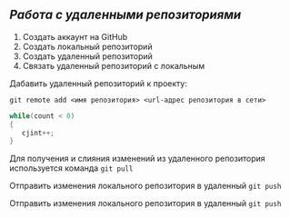 ## ***Работа с удаленными репозиториями***

1. Создать аккаунт на GitHub
2. Создать локальный репозиторий
3. Создать удаленный репозиторий
4. Связать удаленный репозиторий с локальным

Дабавить удаленный репозиторий к проекту:
```
git remote add <имя репозитория> <url-адрес репозитория в сети>
```
```C# 
while(count < 0)
{
   cjint++;
}
```
Для получения и слияния изменений из удаленного репозитория используется команда `git pull`

Отправить изменения локального репозитория в удаленный `git push`

Отправить изменения локального репозитория в удаленный `git push`

